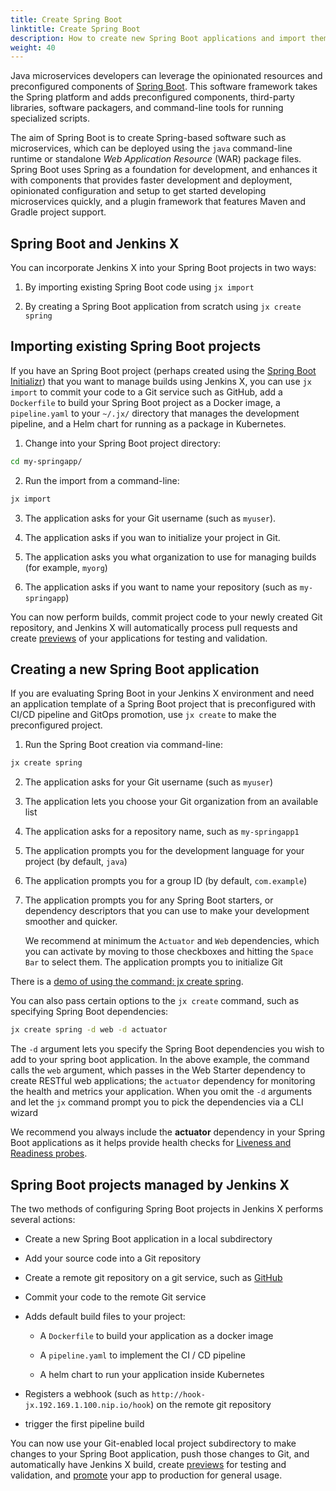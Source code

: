 ```yaml
---
title: Create Spring Boot
linktitle: Create Spring Boot
description: How to create new Spring Boot applications and import them into Jenkins X
weight: 40
---
```


Java microservices developers can leverage the opinionated resources and
preconfigured components of [Spring
Boot](https://spring.io/projects/spring-boot). This software framework
takes the Spring platform and adds preconfigured components, third-party
libraries, software packagers, and command-line tools for running
specialized scripts.

The aim of Spring Boot is to create Spring-based software such as
microservices, which can be deployed using the `java` command-line
runtime or standalone *Web Application Resource* (WAR) package files.
Spring Boot uses Spring as a foundation for development, and enhances it
with components that provides faster development and deployment,
opinionated configuration and setup to get started developing
microservices quickly, and a plugin framework that features Maven and
Gradle project support.

## Spring Boot and Jenkins X

You can incorporate Jenkins X into your Spring
Boot projects in two ways:

1.  By importing existing Spring Boot code using `jx import`

2.  By creating a Spring Boot application from scratch using
    `jx create spring`

## Importing existing Spring Boot projects

If you have an Spring Boot project (perhaps created using the [Spring Boot Initializr](http://start.spring.io/)) that you want to manage builds using
Jenkins X, you can use `jx import` to commit your
code to a Git service such as GitHub, add a `Dockerfile` to build your
Spring Boot project as a Docker image, a `pipeline.yaml` to your
`~/.jx/` directory that manages the development pipeline, and a Helm
chart for running as a package in Kubernetes.

1.  Change into your Spring Boot project directory:

```sh
cd my-springapp/
```

2.  Run the import from a command-line:

```sh
jx import
```

3.  The application asks for your Git username (such as `myuser`).

4.  The application asks if you wan to initialize your project in Git.

5.  The application asks you what organization to use for managing
    builds (for example, `myorg`)

6.  The application asks if you want to name your repository (such as
    `my-springapp`)

You can now perform builds, commit project code to your newly created
Git repository, and Jenkins X will automatically
process pull requests and create [previews](/developing/preview) of your applications for testing and validation.

## Creating a new Spring Boot application

If you are evaluating Spring Boot in your Jenkins X environment and need an application template of a Spring Boot project that is preconfigured with CI/CD pipeline and GitOps promotion, use `jx create` to make the preconfigured project.

1.  Run the Spring Boot creation via command-line:

```sh
jx create spring
```

2.  The application asks for your Git username (such as `myuser`)

3.  The application lets you choose your Git organization from an
    available list

4.  The application asks for a repository name, such as
    `my-springapp1`

5.  The application prompts you for the development language for your
    project (by default, `java`)

6.  The application prompts you for a group ID (by default,
    `com.example`)

7.  The application prompts you for any Spring Boot starters, or
    dependency descriptors that you can use to make your development
    smoother and quicker.

    We recommend at minimum the `Actuator` and `Web`
    dependencies, which you can activate by moving to those checkboxes
    and hitting the `Space Bar` to select them. The application
    prompts you to initialize Git

There is a [demo of using the command: jx create spring](/demos/create_spring/).

You can also pass certain options to the `jx create` command, such as specifying Spring Boot dependencies:

```sh
jx create spring -d web -d actuator
```

The `-d` argument lets you specify the Spring Boot dependencies you wish to add to your spring boot application. In the above example, the command calls the `web` argument, which passes in the Web Starter dependency to create RESTful web applications; the `actuator` dependency for monitoring the health and metrics your application.  When you omit the `-d` arguments and let the `jx` command prompt you to pick the dependencies via a CLI wizard

We recommend you always include the **actuator** dependency in your Spring Boot applications as it helps provide health checks for [Liveness and Readiness probes](https://kubernetes.io/docs/tasks/configure-pod-container/configure-liveness-readiness-probes/).

## Spring Boot projects managed by Jenkins X

The two methods of configuring Spring Boot projects in Jenkins X performs several actions:

-   Create a new Spring Boot application in a local subdirectory

-   Add your source code into a Git repository

-   Create a remote git repository on a git service, such as
    [GitHub](https://github.com)

-   Commit your code to the remote Git service

-   Adds default build files to your project:

    -   A `Dockerfile` to build your application as a docker image

    -   A `pipeline.yaml` to implement the CI / CD pipeline

    -   A helm chart to run your application inside Kubernetes

-   Registers a webhook (such as
    `http://hook-jx.192.169.1.100.nip.io/hook`) on the remote git
    repository

-   trigger the first pipeline build

You can now use your Git-enabled local project subdirectory to make
changes to your Spring Boot application, push those changes to Git, and
automatically have Jenkins X build, create
[previews](/developing/preview/) for testing and validation, and [promote](/developing/promote/) your app to production for general usage.
